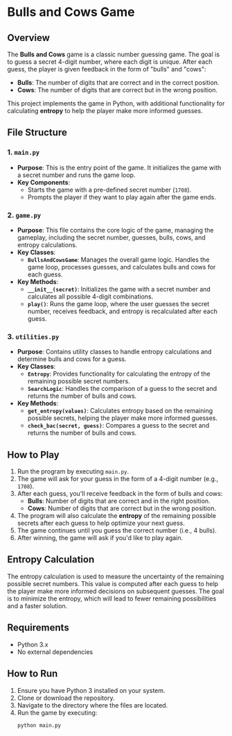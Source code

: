# Bulls and Cows Game

## Overview

The **Bulls and Cows** game is a classic number guessing game. The goal is to guess a secret 4-digit number, where each digit is unique. After each guess, the player is given feedback in the form of "bulls" and "cows":
- **Bulls**: The number of digits that are correct and in the correct position.
- **Cows**: The number of digits that are correct but in the wrong position.

This project implements the game in Python, with additional functionality for calculating **entropy** to help the player make more informed guesses.

## File Structure

### **1. `main.py`**
- **Purpose**: This is the entry point of the game. It initializes the game with a secret number and runs the game loop.
- **Key Components**:
  - Starts the game with a pre-defined secret number (`1708`).
  - Prompts the player if they want to play again after the game ends.

### **2. `game.py`**
- **Purpose**: This file contains the core logic of the game, managing the gameplay, including the secret number, guesses, bulls, cows, and entropy calculations.
- **Key Classes**:
  - **`BullsAndCowsGame`**: Manages the overall game logic. Handles the game loop, processes guesses, and calculates bulls and cows for each guess.
- **Key Methods**:
  - **`__init__(secret)`**: Initializes the game with a secret number and calculates all possible 4-digit combinations.
  - **`play()`**: Runs the game loop, where the user guesses the secret number, receives feedback, and entropy is recalculated after each guess.

### **3. `utilities.py`**
- **Purpose**: Contains utility classes to handle entropy calculations and determine bulls and cows for a guess.
- **Key Classes**:
  - **`Entropy`**: Provides functionality for calculating the entropy of the remaining possible secret numbers.
  - **`SearchLogic`**: Handles the comparison of a guess to the secret and returns the number of bulls and cows.
- **Key Methods**:
  - **`get_entropy(values)`**: Calculates entropy based on the remaining possible secrets, helping the player make more informed guesses.
  - **`check_bac(secret, guess)`**: Compares a guess to the secret and returns the number of bulls and cows.

## How to Play

1. Run the program by executing `main.py`.
2. The game will ask for your guess in the form of a 4-digit number (e.g., `1708`).
3. After each guess, you'll receive feedback in the form of bulls and cows:
   - **Bulls**: Number of digits that are correct and in the right position.
   - **Cows**: Number of digits that are correct but in the wrong position.
4. The program will also calculate the **entropy** of the remaining possible secrets after each guess to help optimize your next guess.
5. The game continues until you guess the correct number (i.e., 4 bulls).
6. After winning, the game will ask if you'd like to play again.


## Entropy Calculation

The entropy calculation is used to measure the uncertainty of the remaining possible secret numbers. This value is computed after each guess to help the player make more informed decisions on subsequent guesses. The goal is to minimize the entropy, which will lead to fewer remaining possibilities and a faster solution.

## Requirements

- Python 3.x
- No external dependencies

## How to Run

1. Ensure you have Python 3 installed on your system.
2. Clone or download the repository.
3. Navigate to the directory where the files are located.
4. Run the game by executing:
   ```bash
   python main.py

